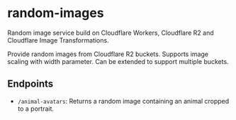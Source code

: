 # random-images

Random image service build on Cloudflare Workers, Cloudflare R2 and Cloudflare Image Transformations.

Provide random images from Cloudflare R2 buckets.
Supports image scaling with width parameter.
Can be extended to support multiple buckets.

## Endpoints

- `/animal-avatars`: Returns a random image containing an animal cropped to a portrait.
